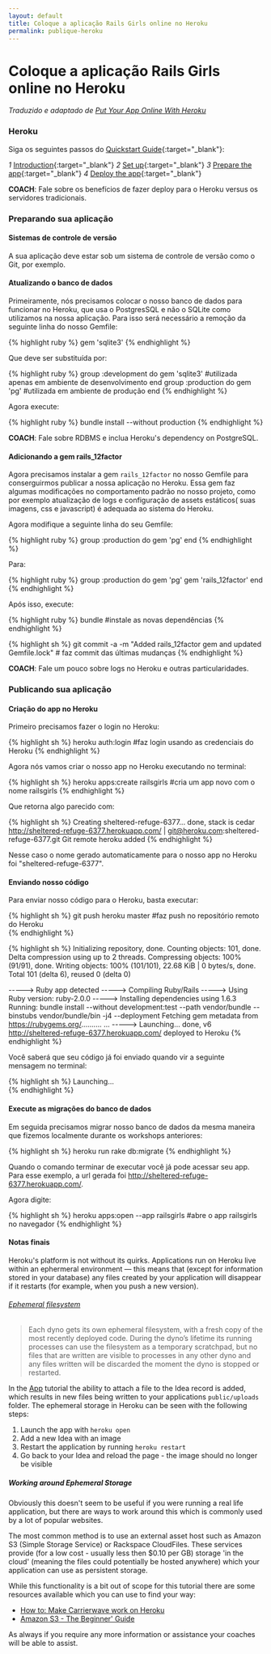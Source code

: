 ```yaml
---
layout: default
title: Coloque a aplicação Rails Girls online no Heroku
permalink: publique-heroku
---
```


# Coloque a aplicação Rails Girls online no Heroku

*Traduzido e adaptado de [Put Your App Online With Heroku](http://railsgirls.com/guides/heroku/)*

###  Heroku

Siga os seguintes passos do [Quickstart Guide](https://devcenter.heroku.com/articles/getting-started-with-ruby){:target="_blank"}:

*1* [Introduction](https://devcenter.heroku.com/articles/getting-started-with-ruby#introduction){:target="_blank"}
*2* [Set up](https://devcenter.heroku.com/articles/getting-started-with-ruby#set-up){:target="_blank"}
*3* [Prepare the app](https://devcenter.heroku.com/articles/getting-started-with-ruby#prepare-the-app){:target="_blank"}
*4* [Deploy the app](https://devcenter.heroku.com/articles/getting-started-with-ruby#deploy-the-app){:target="_blank"}

**COACH**:
Fale sobre os benefícios de fazer deploy para o Heroku versus os servidores tradicionais.

### Preparando sua aplicação

#### Sistemas de controle de versão

A sua aplicação deve estar sob um sistema de controle de versão como o Git, por exemplo.

#### Atualizando o banco de dados

Primeiramente, nós precisamos colocar o nosso banco de dados para funcionar no Heroku, que usa o PostgresSQL e não o SQLite como utilizamos na nossa aplicação.
Para isso será necessário a remoção da seguinte linha do nosso Gemfile:

{% highlight ruby %}
gem 'sqlite3'
{% endhighlight %}

Que deve ser substituída por:

{% highlight ruby %}
group :development do
  gem 'sqlite3' #utilizada apenas em ambiente de desenvolvimento
end
group :production do
  gem 'pg' #utilizada em ambiente de produção
end
{% endhighlight %}

Agora execute:

{% highlight ruby %}
  bundle install --without production
{% endhighlight %}

**COACH**: Fale sobre RDBMS e inclua Heroku's dependency on PostgreSQL.


#### Adicionando a gem rails_12factor

Agora precisamos instalar a gem `rails_12factor` no nosso Gemfile para conserguirmos publicar a nossa aplicação no Heroku. Essa gem faz algumas modificações no comportamento padrão no nosso projeto, como por exemplo atualização de logs e configuração de assets estáticos( suas imagens, css e javascript) é adequada ao sistema do Heroku.

Agora modifique a seguinte linha do seu Gemfile:

{% highlight ruby %}
  group :production do
    gem 'pg'
  end
{% endhighlight %}

Para:

{% highlight ruby %}
  group :production do
    gem 'pg'
    gem 'rails_12factor'
    end
{% endhighlight %}

Após isso, execute:

{% highlight ruby %}
  bundle #instale as novas dependências
{% endhighlight %}

{% highlight sh %}
  git commit -a -m "Added rails_12factor gem and updated Gemfile.lock" # faz commit das últimas mudanças
{% endhighlight %}

**COACH**: Fale um pouco sobre logs no Heroku e outras particularidades.

### Publicando sua aplicação

#### Criação do app no Heroku

Primeiro precisamos fazer o login no Heroku:

{% highlight sh %}
  heroku auth:login #faz login usando as credenciais do Heroku
{% endhighlight %}

Agora nós vamos criar o nosso app no Heroku executando no terminal:

{% highlight sh %}
  heroku apps:create railsgirls #cria um app novo com o nome railsgirls
{% endhighlight %}

Que retorna algo parecido com:

{% highlight sh %}
  Creating sheltered-refuge-6377... done, stack is cedar
  http://sheltered-refuge-6377.herokuapp.com/ | git@heroku.com:sheltered-refuge-6377.git
  Git remote heroku added
{% endhighlight %}

Nesse caso o nome gerado automaticamente para o nosso app no Heroku foi "sheltered-refuge-6377".

#### Enviando nosso código

Para enviar nosso código para o Heroku, basta executar:

{% highlight sh %}
  git push heroku master #faz push no repositório remoto do Heroku  
{% endhighlight %}

{% highlight sh %}
Initializing repository, done.
Counting objects: 101, done.
Delta compression using up to 2 threads.
Compressing objects: 100% (91/91), done.
Writing objects: 100% (101/101), 22.68 KiB | 0 bytes/s, done.
Total 101 (delta 6), reused 0 (delta 0)

-----> Ruby app detected
-----> Compiling Ruby/Rails
-----> Using Ruby version: ruby-2.0.0
-----> Installing dependencies using 1.6.3
       Running: bundle install --without development:test --path vendor/bundle --binstubs vendor/bundle/bin -j4 --deployment
       Fetching gem metadata from https://rubygems.org/..........
...
-----> Launching... done, v6
       http://sheltered-refuge-6377.herokuapp.com/ deployed to Heroku
{% endhighlight %}

Você saberá que seu código já foi enviado quando vir a seguinte mensagem no terminal:

{% highlight sh %}
  Launching...  
{% endhighlight %}

#### Execute as migrações do banco de dados

Em seguida precisamos migrar nosso banco de dados da mesma maneira que fizemos localmente durante os workshops anteriores:

{% highlight sh %}
  heroku run rake db:migrate
{% endhighlight %}

Quando o comando terminar de executar você já pode acessar seu app. Para esse exemplo, a url gerada foi <http://sheltered-refuge-6377.herokuapp.com/>.

Agora digite:

{% highlight sh %}
  heroku apps:open --app railsgirls #abre o app railsgirls no navegador
{% endhighlight %}

#### Notas finais

Heroku's platform is not without its quirks. Applications run on Heroku live within an ephermeral environment — this means that (except for information stored in your database) any files created by your application will disappear if it restarts (for example, when you push a new version).

###### [Ephemeral filesystem](https://devcenter.heroku.com/articles/dynos#ephemeral-filesystem)
> Each dyno gets its own ephemeral filesystem, with a fresh copy of the most recently deployed code. During the dyno’s lifetime its running processes can use the filesystem as a temporary scratchpad, but no files that are written are visible to processes in any other dyno and any files written will be discarded the moment the dyno is stopped or restarted.

In the [App](/app) tutorial the ability to attach a file to the Idea record is added, which results in new files being written to your applications `public/uploads` folder. The ephemeral storage in Heroku can be seen with the following steps:

1. Launch the app with `heroku open`
2. Add a new Idea with an image
3. Restart the application by running `heroku restart`
4. Go back to your Idea and reload the page - the image should no longer be visible

##### Working around Ephemeral Storage

Obviously this doesn't seem to be useful if you were running a real life application, but there are ways to work around this which is commonly used by a lot of popular websites.

The most common method is to use an external asset host such as Amazon S3 (Simple Storage Service) or Rackspace CloudFiles. These services provide (for a low cost - usually less then $0.10 per GB) storage 'in the cloud' (meaning the files could potentially be hosted anywhere) which your application can use as persistent storage.

While this functionality is a bit out of scope for this tutorial there are some resources available which you can use to find your way:

* [How to: Make Carrierwave work on Heroku](https://github.com/carrierwaveuploader/carrierwave/wiki/How-to%3A-Make-Carrierwave-work-on-Heroku)
* [Amazon S3 - The Beginner' Guide](http://www.hongkiat.com/blog/amazon-s3-the-beginners-guide/)

As always if you require any more information or assistance your coaches will be able to assist.
